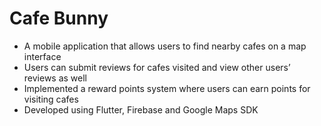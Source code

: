 # Cafe Bunny
* A mobile application that allows users to find nearby cafes on a map interface
* Users can submit reviews for cafes visited and view other users’ reviews as well
* Implemented a reward points system where users can earn points for visiting cafes 
* Developed using Flutter, Firebase and Google Maps SDK
